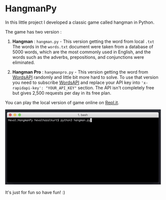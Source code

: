 # HangmanPy
In this little project I developed a classic game called hangman in Python.

The game has two version :
1. **Hangman** : `hangman.py` - This version getting the word from local `.txt` The words in the `words.txt` document were taken from a database of 5000 words, which are the most commonly used in English, and the words such as the adverbs, prepositions, and conjunctions were eliminated.  

2. **Hangman Pro** : `hangmanpro.py` - This version getting the word from [WordsAPI](https://www.wordsapi.com/) randomly and little bit more hard to solve. To use that version you need to subscribe [WordsAPI](https://www.wordsapi.com/) and replace your API key into `'x-rapidapi-key': "YOUR_API_KEY"` section. The API isn't completely free but gives 2,500 requests per day in its free plan.


You can play the local version of game online on [Repl.it](https://repl.it/@hevalhazalkurt/HangmanPy).


![](screen.gif)

It's just for fun so have fun! :)

